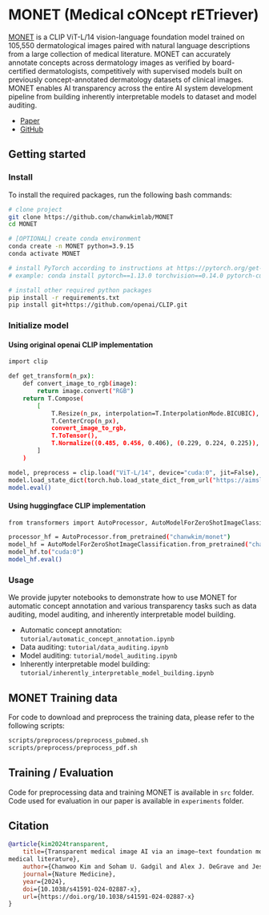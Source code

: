 # MONET (Medical cONcept rETriever)

[MONET]() is a CLIP ViT-L/14 vision-language foundation model trained on 105,550 dermatological images paired with natural language descriptions from a large collection of medical literature. MONET can accurately annotate concepts across dermatology images as verified by board-certified dermatologists, competitively with
supervised models built on previously concept-annotated dermatology datasets of clinical images. MONET enables AI transparency across the entire AI system development pipeline from building inherently interpretable models to dataset and model auditing.

* [Paper](https://doi.org/10.1038/s41591-024-02887-x)
* [GitHub](https://github.com/suinleelab/MONET)


## Getting started

### Install

To install the required packages, run the following bash commands:

```bash
# clone project
git clone https://github.com/chanwkimlab/MONET
cd MONET

# [OPTIONAL] create conda environment
conda create -n MONET python=3.9.15
conda activate MONET

# install PyTorch according to instructions at https://pytorch.org/get-started/ v.1.13.0 was used during development.
# example: conda install pytorch==1.13.0 torchvision==0.14.0 pytorch-cuda=11.7 -c pytorch -c nvidia

# install other required python packages
pip install -r requirements.txt
pip install git+https://github.com/openai/CLIP.git
```

### Initialize model

#### Using original openai CLIP implementation

```bash
import clip

def get_transform(n_px):
    def convert_image_to_rgb(image):
        return image.convert("RGB")
    return T.Compose(
        [
            T.Resize(n_px, interpolation=T.InterpolationMode.BICUBIC),
            T.CenterCrop(n_px),
            convert_image_to_rgb,
            T.ToTensor(),
            T.Normalize((0.485, 0.456, 0.406), (0.229, 0.224, 0.225)),        
        ]
    )

model, preprocess = clip.load("ViT-L/14", device="cuda:0", jit=False), get_transform(n_px=224)
model.load_state_dict(torch.hub.load_state_dict_from_url("https://aimslab.cs.washington.edu/MONET/weight_clip.pt"))
model.eval()
```

#### Using huggingface CLIP implementation

```bash
from transformers import AutoProcessor, AutoModelForZeroShotImageClassification

processor_hf = AutoProcessor.from_pretrained("chanwkim/monet")
model_hf = AutoModelForZeroShotImageClassification.from_pretrained("chanwkim/monet")
model_hf.to("cuda:0")
model_hf.eval()
```

### Usage

We provide jupyter notebooks to demonstrate how to use MONET for automatic concept annotation and various transparency tasks such as data auditing, model auditing, and inherently interpretable model building.

* Automatic concept annotation: `tutorial/automatic_concept_annotation.ipynb`
* Data auditing: `tutorial/data_auditing.ipynb`
* Model auditing: `tutorial/model_auditing.ipynb`
* Inherently interpretable model building: `tutorial/inherently_interpretable_model_building.ipynb`


## MONET Training data

For code to download and preprocess the training data, please refer to the following scripts:

```bash
scripts/preprocess/preprocess_pubmed.sh
scripts/preprocess/preprocess_pdf.sh
```

## Training / Evaluation

Code for preprocessing data and training MONET is available in `src` folder. Code used for evaluation in our paper is available in `experiments` folder.

## Citation

```bibtex
@article{kim2024transparent,
    title={Transparent medical image AI via an image–text foundation model grounded in
medical literature},
    author={Chanwoo Kim and Soham U. Gadgil and Alex J. DeGrave and Jesutofunmi A. Omiye and Zhuo Ran Cai and Roxana Daneshjou and Su-In Lee},
    journal={Nature Medicine},
    year={2024},
    doi={10.1038/s41591-024-02887-x},
    url={https://doi.org/10.1038/s41591-024-02887-x}    
}
```
